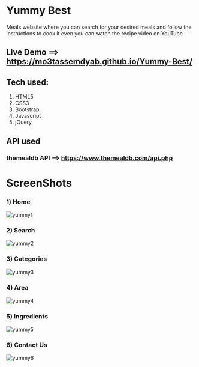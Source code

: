 # Yummy Best
 Meals website where you can search for your desired meals and follow the instructions to cook it even you can watch the recipe video on YouTube


 ## Live Demo ==>  https://mo3tassemdyab.github.io/Yummy-Best/


## Tech used:
1) HTML5
2) CSS3
3) Bootstrap
4) Javascript
5) jQuery

## API used
### themealdb API ==> https://www.themealdb.com/api.php


# ScreenShots
### 1) Home
![yummy1](https://github.com/user-attachments/assets/d826349d-67b0-4577-bf47-2efd35384c75)


### 2) Search
![yummy2](https://github.com/user-attachments/assets/17d1ca72-3c8a-450e-8e6f-d3657d271e43)



### 3) Categories
![yummy3](https://github.com/user-attachments/assets/1886e5f0-bade-4c43-903a-d0be49566f09)

### 4) Area
![yummy4](https://github.com/user-attachments/assets/ea1c3b4a-6f60-4eb4-aeb4-6e4522cfebf3)

### 5) Ingredients
![yummy5](https://github.com/user-attachments/assets/75889994-d26f-43e6-b0a3-b4c37fbbc7f8)

### 6) Contact Us
![yummy6](https://github.com/user-attachments/assets/1cecee3d-028f-4c01-a8e8-5c070756e36f)

